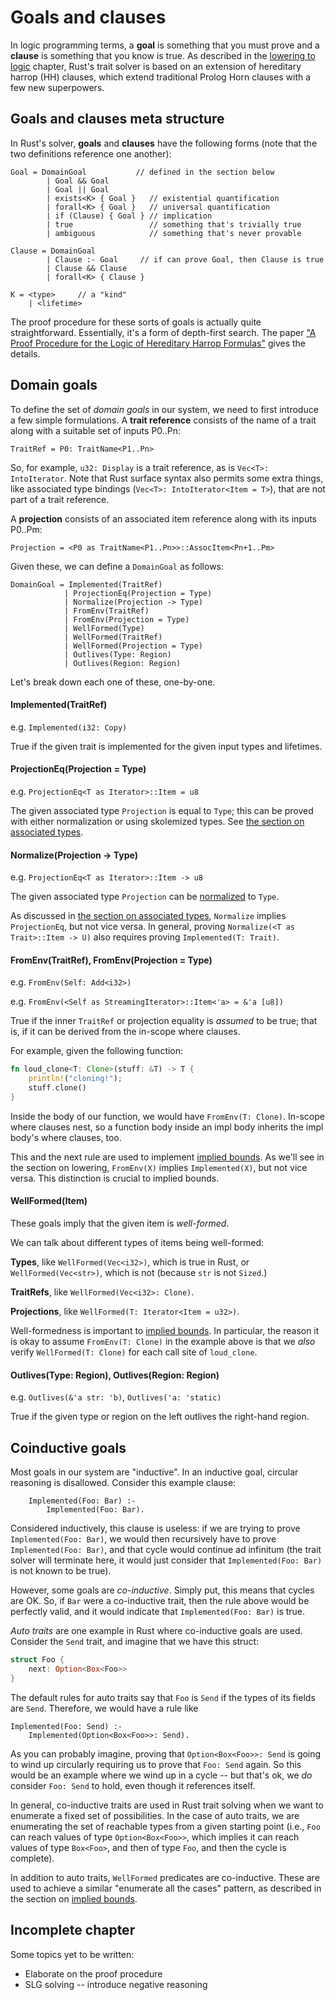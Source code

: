 # Goals and clauses

In logic programming terms, a **goal** is something that you must
prove and a **clause** is something that you know is true. As
described in the [lowering to logic](./traits/lowering-to-logic.html)
chapter, Rust's trait solver is based on an extension of hereditary
harrop (HH) clauses, which extend traditional Prolog Horn clauses with
a few new superpowers.

## Goals and clauses meta structure

In Rust's solver, **goals** and **clauses** have the following forms
(note that the two definitions reference one another):

```text
Goal = DomainGoal           // defined in the section below
        | Goal && Goal
        | Goal || Goal
        | exists<K> { Goal }   // existential quantification
        | forall<K> { Goal }   // universal quantification
        | if (Clause) { Goal } // implication
        | true                 // something that's trivially true
        | ambiguous            // something that's never provable

Clause = DomainGoal
        | Clause :- Goal     // if can prove Goal, then Clause is true
        | Clause && Clause
        | forall<K> { Clause }

K = <type>     // a "kind"
    | <lifetime>
```

The proof procedure for these sorts of goals is actually quite
straightforward.  Essentially, it's a form of depth-first search. The
paper
["A Proof Procedure for the Logic of Hereditary Harrop Formulas"][pphhf]
gives the details.

[pphhf]: ./traits/bibliography.html#pphhf

<a name="domain-goals"></a>

## Domain goals

<a name="trait-ref"></a>

To define the set of *domain goals* in our system, we need to first
introduce a few simple formulations. A **trait reference** consists of
the name of a trait along with a suitable set of inputs P0..Pn:

```text
TraitRef = P0: TraitName<P1..Pn>
```

So, for example, `u32: Display` is a trait reference, as is `Vec<T>:
IntoIterator`. Note that Rust surface syntax also permits some extra
things, like associated type bindings (`Vec<T>: IntoIterator<Item =
T>`), that are not part of a trait reference.

<a name="projection"></a>

A **projection** consists of an associated item reference along with
its inputs P0..Pm:

```text
Projection = <P0 as TraitName<P1..Pn>>::AssocItem<Pn+1..Pm>
```

Given these, we can define a `DomainGoal` as follows:

```text
DomainGoal = Implemented(TraitRef)
            | ProjectionEq(Projection = Type)
            | Normalize(Projection -> Type)
            | FromEnv(TraitRef)
            | FromEnv(Projection = Type)
            | WellFormed(Type)
            | WellFormed(TraitRef)
            | WellFormed(Projection = Type)
            | Outlives(Type: Region)
            | Outlives(Region: Region)
```

Let's break down each one of these, one-by-one.

#### Implemented(TraitRef)
e.g. `Implemented(i32: Copy)`

True if the given trait is implemented for the given input types and lifetimes.

#### ProjectionEq(Projection = Type)
e.g. `ProjectionEq<T as Iterator>::Item = u8`

The given associated type `Projection` is equal to `Type`; this can be proved
with either normalization or using skolemized types. See [the section
on associated types](./traits/associated-types.html).

#### Normalize(Projection -> Type)
e.g. `ProjectionEq<T as Iterator>::Item -> u8`

The given associated type `Projection` can be [normalized][n] to `Type`.

As discussed in [the section on associated
types](./traits/associated-types.html), `Normalize` implies `ProjectionEq`,
but not vice versa. In general, proving `Normalize(<T as Trait>::Item -> U)`
also requires proving `Implemented(T: Trait)`.

[n]: ./traits/associated-types.html#normalize
[at]: ./traits/associated-types.html

#### FromEnv(TraitRef), FromEnv(Projection = Type)
e.g. `FromEnv(Self: Add<i32>)`

e.g. `FromEnv(<Self as StreamingIterator>::Item<'a> = &'a [u8])`

True if the inner `TraitRef` or projection equality is *assumed* to be true;
that is, if it can be derived from the in-scope where clauses.

For example, given the following function:

```rust
fn loud_clone<T: Clone>(stuff: &T) -> T {
    println!("cloning!");
    stuff.clone()
}
```

Inside the body of our function, we would have `FromEnv(T: Clone)`. In-scope
where clauses nest, so a function body inside an impl body inherits the
impl body's where clauses, too.

This and the next rule are used to implement [implied bounds]. As we'll see
in the section on lowering, `FromEnv(X)` implies `Implemented(X)`, but not
vice versa. This distinction is crucial to implied bounds.

#### WellFormed(Item)
These goals imply that the given item is *well-formed*.

We can talk about different types of items being well-formed:

**Types**, like `WellFormed(Vec<i32>)`, which is true in Rust, or
  `WellFormed(Vec<str>)`, which is not (because `str` is not `Sized`.)

**TraitRefs**, like `WellFormed(Vec<i32>: Clone)`.

**Projections**, like `WellFormed(T: Iterator<Item = u32>)`.

Well-formedness is important to [implied bounds]. In particular, the reason
it is okay to assume `FromEnv(T: Clone)` in the example above is that we
_also_ verify `WellFormed(T: Clone)` for each call site of `loud_clone`.

#### Outlives(Type: Region), Outlives(Region: Region)
e.g. `Outlives(&'a str: 'b)`, `Outlives('a: 'static)`

True if the given type or region on the left outlives the right-hand region.

<a name="coinductive"></a>

## Coinductive goals

Most goals in our system are "inductive". In an inductive goal,
circular reasoning is disallowed. Consider this example clause:

```text
    Implemented(Foo: Bar) :-
        Implemented(Foo: Bar).
```

Considered inductively, this clause is useless: if we are trying to
prove `Implemented(Foo: Bar)`, we would then recursively have to prove
`Implemented(Foo: Bar)`, and that cycle would continue ad infinitum
(the trait solver will terminate here, it would just consider that
`Implemented(Foo: Bar)` is not known to be true).

However, some goals are *co-inductive*. Simply put, this means that
cycles are OK. So, if `Bar` were a co-inductive trait, then the rule
above would be perfectly valid, and it would indicate that
`Implemented(Foo: Bar)` is true.

*Auto traits* are one example in Rust where co-inductive goals are used.
Consider the `Send` trait, and imagine that we have this struct:

```rust
struct Foo {
    next: Option<Box<Foo>>
}
```

The default rules for auto traits say that `Foo` is `Send` if the
types of its fields are `Send`. Therefore, we would have a rule like

```text
Implemented(Foo: Send) :-
    Implemented(Option<Box<Foo>>: Send).
```

As you can probably imagine, proving that `Option<Box<Foo>>: Send` is
going to wind up circularly requiring us to prove that `Foo: Send`
again. So this would be an example where we wind up in a cycle -- but
that's ok, we *do* consider `Foo: Send` to hold, even though it
references itself.

In general, co-inductive traits are used in Rust trait solving when we
want to enumerate a fixed set of possibilities. In the case of auto
traits, we are enumerating the set of reachable types from a given
starting point (i.e., `Foo` can reach values of type
`Option<Box<Foo>>`, which implies it can reach values of type
`Box<Foo>`, and then of type `Foo`, and then the cycle is complete).

In addition to auto traits, `WellFormed` predicates are co-inductive.
These are used to achieve a similar "enumerate all the cases" pattern,
as described in the section on [implied bounds].

[implied bounds]: ./traits/lowering-rules.html#implied-bounds

## Incomplete chapter

Some topics yet to be written:

- Elaborate on the proof procedure
- SLG solving -- introduce negative reasoning

